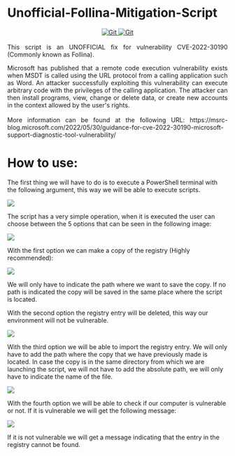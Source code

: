 # Unofficial-Follina-Mitigation-Script

<div id='some-div' align="center"> 
<a href="https://twitter.com/jose_oteroo">
<img src="https://img.shields.io/badge/Twitter-blue?style=for-the-badge&logo=twitter&logoColor=white" title="Git"/>
</a>
<a href="https://www.linkedin.com/in/joseoteroo/">
<img src="https://img.shields.io/badge/LinkedIn-blue?style=for-the-badge&logo=linkedin&logoColor=white" title="Git"/>
</a>
</div> 
<br> 

<div id='some-div' align="justify"> 
This script is an UNOFFICIAL fix for vulnerability CVE-2022-30190 (Commonly known as Follina).
<p></p>
Microsoft has published that a remote code execution vulnerability exists when MSDT is called using the URL protocol from a calling application such as Word. An attacker successfully exploiting this vulnerability can execute arbitrary code with the privileges of the calling application. The attacker can then install programs, view, change or delete data, or create new accounts in the context allowed by the user's rights.
</div>

<br>

<div id='some-div' align="justify"> 
More information can be found at the following URL:
https://msrc-blog.microsoft.com/2022/05/30/guidance-for-cve-2022-30190-microsoft-support-diagnostic-tool-vulnerability/
</div>

# How to use: # 

The first thing we will have to do is to execute a PowerShell terminal with the following argument, this way we will be able to execute scripts.

<div align="center">
  <div style="display: flex;">
    <img src="https://user-images.githubusercontent.com/33480019/173249862-f0dbd8cb-c04d-4d21-b28d-f7706d568ee4.png"?" style="vertical-align: top;" />
</div>
</div>


The script has a very simple operation, when it is executed the user can choose between the 5 options that can be seen in the following image:

<div align="center">
  <div style="display: flex;">
    <img src="https://user-images.githubusercontent.com/33480019/173249723-96a17555-1282-4dbd-a30a-4ea5b79ccd6e.png" style="vertical-align: top;" />
</div>
</div>
                                                                                                                                                 
With the first option we can make a copy of the registry (Highly recommended):

<div align="center">
  <div style="display: flex;">
    <img src="https://user-images.githubusercontent.com/33480019/173249927-e5eaf8f7-5b1d-4fa0-ac5d-22527b460398.png" style="vertical-align: top;" />
</div>
</div>
                                                                                                                                                 
We will only have to indicate the path where we want to save the copy. If no path is indicated the copy will be saved in the same place where the script is located.

With the second option the registry entry will be deleted, this way our environment will not be vulnerable. 

<div align="center">
  <div style="display: flex;">
    <img src="https://user-images.githubusercontent.com/33480019/173250494-1067e7fe-bfd1-4d88-b48b-2d2c12547e02.png" style="vertical-align: top;" />
</div>
</div>
                                                                                                                                                 
With the third option we will be able to import the registry entry. We will only have to add the path where the copy that we have previously made is located. In case the copy is in the same directory from which we are launching the script, we will not have to add the absolute path, we will only have to indicate the name of the file.

<div align="center">
  <div style="display: flex;">
    <img src="https://user-images.githubusercontent.com/33480019/173250548-6cb859ff-2523-4dc4-9f4f-b4feefa9828c.png" style="vertical-align: top;" />
</div>
</div>
                                                                                                                                                 
With the fourth option we will be able to check if our computer is vulnerable or not. If it is vulnerable we will get the following message:
 
<div align="center">
  <div style="display: flex;">
    <img src="https://user-images.githubusercontent.com/33480019/173250632-2a7ea817-a593-43b1-9211-bba2ec0f499e.png" style="vertical-align: top;" />
</div>
</div>
                                                                                                                                                 
If it is not vulnerable we will get a message indicating that the entry in the registry cannot be found.


